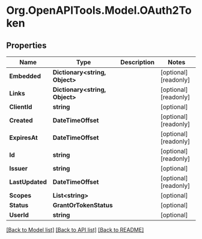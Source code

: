 # Org.OpenAPITools.Model.OAuth2Token

## Properties

Name | Type | Description | Notes
------------ | ------------- | ------------- | -------------
**Embedded** | **Dictionary&lt;string, Object&gt;** |  | [optional] [readonly] 
**Links** | **Dictionary&lt;string, Object&gt;** |  | [optional] [readonly] 
**ClientId** | **string** |  | [optional] 
**Created** | **DateTimeOffset** |  | [optional] [readonly] 
**ExpiresAt** | **DateTimeOffset** |  | [optional] [readonly] 
**Id** | **string** |  | [optional] [readonly] 
**Issuer** | **string** |  | [optional] 
**LastUpdated** | **DateTimeOffset** |  | [optional] [readonly] 
**Scopes** | **List&lt;string&gt;** |  | [optional] 
**Status** | **GrantOrTokenStatus** |  | [optional] 
**UserId** | **string** |  | [optional] 

[[Back to Model list]](../README.md#documentation-for-models) [[Back to API list]](../README.md#documentation-for-api-endpoints) [[Back to README]](../README.md)

